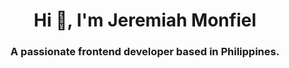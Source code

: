 <h1 align="center">Hi 👋, I'm Jeremiah Monfiel</h1>
<h3 align="center">A passionate frontend developer based in Philippines.</h3>

